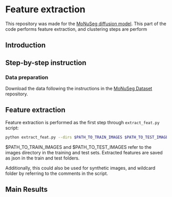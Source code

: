 # Feature extraction

This repository was made for the [MoNuSeg diffusion model](). This part of the code performs feature extraction, and clustering steps are perform

## Introduction


## Step-by-step instruction

### Data preparation

Download the data following the instructions in the [MoNuSeg Dataset]() repository.

## Feature extraction

Feature extraction is performed as the first step through `extract_feat.py` script:

```bash
python extract_feat.py --dirs $PATH_TO_TRAIN_IMAGES $PATH_TO_TEST_IMAGES --backbone optimus
```

$PATH_TO_TRAIN_IMAGES and $PATH_TO_TEST_IMAGES refer to the images directory in the training and test sets. Extracted features are saved as json in the train and test folders.

Additionally, this could also be used for synthetic images, and wildcard folder by referring to the comments in the script.


## Main Results
<!--
Results on the TUMTraf cooperative **validation set**. The FPS is evaluated on a single RTX3080 GPU.

### Evaluation Results of CMTCoop model on TUMTraf Cooperative Dataset Test Set

| Domain        | Modality    | mAP<sub>BEV</sub> | mAP<sub>3D</sub> Easy | mAP<sub>3D</sub> Mod. | mAP<sub>3D</sub> Hard | mAP<sub>3D</sub> Avg. |
|--------------|-------------|----------------|----------------|--------------|--------------|--------------|
| Vehicle | Camera | 69.76 | 68.76 | 79.85 | 66.44 | 69.30 |
| Vehicle | LiDAR | 88.17 | 87.94 | 88.53 | 71.99 | 84.72 |
| Vehicle | Cam+LiDAR | 91.65 | 84.83 | 91.32 | 72.18 | 85.57 |
| Infra. | Camera | 71.89 | 70.86 | 80.38 | 58.72 | 71.66 |
| Infra. | LiDAR | 94.42 | 91.28 | 95.60 | 77.48 | 91.89 |
| Infra. | Camera + LiDAR | 96.09 | 91.94 | 95.15 | **82.35** | 92.16 |
| Coop. | Camera | 84.07 | 81.03 | 90.05 | 77.94 | 83.43 |
| Coop. | LiDAR | 96.68 | 92.18 | 96.77 | 82.20 | 93.43 |
| Coop. | Camera + LiDAR | **97.31** | **93.70** | **96.65** | 79.84 | **94.10** |

<!-- 7.7 10528 MiB 3951 MiB
Infra. LiDAR      17.0 5392 MiB 2175 MiB
Infra. Cam+LiDAR      5.8 11535 MiB 4067 MiB
Coop. Camera      5.6 22358 MiB 4523 MiB
Coop. LiDAR      9.8 7352MiB 2293 MiB
Coop. Cam+LiDAR      -->

<!--
### Evaluation Results of Infrastructure-only models on TUMTraf Intersection Dataset Test Set

| Model        | FOV    | Modality | mAP<sub>3D</sub> Easy | mAP<sub>3D</sub> Mod. | mAP<sub>3D</sub> Hard | mAP<sub>3D</sub> Avg. |
|--------------|-------------|----------------|--------------|--------------|--------------|--------------|
| InfraDet3D | South 1 | LiDAR | 75.81 | 47.66 | **42.16** | 55.21 |
| BEVFusionCoop | South 1 | LiDAR | 76.24 | 48.23 | 35.19 | 69.47 |
| CMTCoop | South 1 | LiDAR | **80.62** | **64.46** | **50.41** |**72.68** |
| InfraDet3D | South 2 | LiDAR | 38.92 | 46.60 | 43.86 | 43.13 |
| BEVFusionCoop | South 2 | LiDAR | 74.97 | 55.55 | 39.96 | 69.94 |
| CMTCoop | South 2 | LiDAR | **79.34** | **60.81** | **45.53** | **70.31** |
| InfraDet3D | South 1 | Camera + LiDAR | 67.08 | 31.38 | 35.17 | 44.55 |
| BEVFusionCoop | South 1 | Camera + LiDAR | 75.68 | 45.63 | **45.63** | 66.75 |
| CMTCoop | South 1 | Cam+LiDAR | **80.86** | **61.37** | 45.32 | **70.65** |
| InfraDet3D | South 2 | Camera + LiDAR | 58.38 | 19.73 | 33.08 | 37.06 |
| BEVFusionCoop | South 2 | Camera + LiDAR | 74.73 | **53.46** | **41.96** | 66.89 |
| CMTCoop | South 2 | Cam+LiDAR | **78.92** | 52.67 | 39.76 | **67.21** |
<!-- 75.81 47.66 42.16 55.21
BEVFusionCoop south 1 LiDAR 76.24 48.23 35.19 69.47
CMTCoop south 1 LiDAR 80.62 64.46 50.41 72.68
InfraDet3D south 2 LiDAR 38.92 46.60 43.86 43.13
BEVFusionCoop south 2 LiDAR 74.97 55.55 39.96 69.94
CMTCoop south 2 LiDAR 79.34 60.81 45.53 70.31
InfraDet3D south 1 Cam+LiDAR 67.08 31.38 35.17 44.55
BEVFusionCoop south 1 Cam+LiDAR 75.68 45.63 45.63 66.75
CMTCoop south 1 Cam+LiDAR 80.86 61.37 45.32 70.65
InfraDet3D south 2 Cam+LiDAR 58.38 19.73 33.08 37.06
BEVFusionCoop south 2 Cam+LiDAR 74.73 53.46 41.96 66.89
CMTCoop south 2 Cam+LiDAR 78.92 52.67 39.76 67.21 -->

<!--
### Visualization

#### Performance of Vehicular only model (CMT) from infrastructure perspective (left) and vehicular perspective (right)

[<img src="./figs/1688625741_352108537_vehicle_camera_basler_16mm.jpg" width="50%">](https://drive.google.com/file/d/1Te-xNnNR9YuGwsTHXI6lfpuQpcwbg6c8/view?usp=drive_link "CMT video")


#### Performance of Cooperative model (CMTCoop - left) vs. Vehicular only model (CMT - right) from infrastructure perspective.

[<img src="./figs/1688625741_338268958_s110_camera_basler_south2_8mm.jpg" width="50%">](https://drive.google.com/file/d/137nkUwPNB_2ygdDNXaRg9L9WOv3WG7hH/view?usp=sharing "CMT video")

<!-- ## Main Results
Results on nuScenes **val set**. The default batch size is 2 on each GPU. The FPS are all evaluated with a single Tesla A100 GPU. (15e + 5e means the last 5 epochs should be trained without [GTsample](https://github.com/junjie18/CMT/blob/master/projects/configs/fusion/cmt_voxel0075_vov_1600x640_cbgs.py#L48-L87))

| Config            |Modality| mAP      | NDS     | Schedule|Inference FPS|
|:--------:|:----------:|:---------:|:--------:|:--------:|:--------:|
| [vov_1600x640](./projects/configs/camera/cmt_camera_vov_1600x640_cbgs.py) |C| 40.6% | 46.0%  | 20e | 8.4 |
| [voxel0075](./projects/configs/lidar/cmt_lidar_voxel0075_cbgs.py) |L| 62.14% | 68.6%    | 15e+5e | 18.1 |  
| [voxel0100_r50_800x320](./projects/configs/fusion/cmt_voxel0100_r50_800x320_cbgs.py)  |C+L| 67.9%     | 70.8%    | 15e+5e | 14.2 |
| [voxel0075_vov_1600x640](./projects/configs/fusion/cmt_voxel0075_vov_1600x640_cbgs.py)  |C+L| 70.3% | 72.9%    | 15e+5e | 6.4 |

Results on nuScenes **test set**. To reproduce our result, replace `ann_file=data_root + '/nuscenes_infos_train.pkl'` in [training config](./projects/configs/fusion/cmt_voxel0075_vov_1600x640_cbgs.py) with `ann_file=[data_root + '/nuscenes_infos_train.pkl', data_root + '/nuscenes_infos_val.pkl']`:

| Config            |Modality| mAP      | NDS     | Schedule|Inference FPS|
|:--------:|:----------:|:---------:|:--------:|:--------:|:--------:|
| [vov_1600x640](./projects/configs/camera/cmt_camera_vov_1600x640_cbgs.py) |C| 42.9% | 48.1%  | 20e | 8.4 |
| [voxel0075](./projects/configs/lidar/cmt_lidar_voxel0075_cbgs.py) |L| 65.3% | 70.1%    | 15e+5e | 18.1 | 
| [voxel0075_vov_1600x640](./projects/configs/fusion/cmt_voxel0075_vov_1600x640_cbgs.py)  |C+L| 72.0% | **74.1%**    | 15e+5e | 6.4 | -->

<!--
## Resource

Refer the following links for other resources related to this project:
- [Initial presentation]()
- [Final report](./docs/IDP_Report.pdf)
- [Final presentation](https://docs.google.com/presentation/d/1H1zfHr0BnH_xsGI7ZzYMYv3Z0eJl02HU1f5R5RPwzvU/edit?usp=sharing)

## Citation
Please consider citing the original work on CMT if you find this work helpful.
-->

<!-- ## Citation
If you find CMT helpful in your research, please consider citing: 
```bibtex   
@article{yan2023cross,
  title={Cross Modal Transformer via Coordinates Encoding for 3D Object Dectection},
  author={Yan, Junjie and Liu, Yingfei and Sun, Jianjian and Jia, Fan and Li, Shuailin and Wang, Tiancai and Zhang, Xiangyu},
  journal={arXiv preprint arXiv:2301.01283},
  year={2023}
}
``` -->

<!-- ## Contact
If you have any questions, feel free to open an issue or contact us at yanjunjie@megvii.com, liuyingfei@megvii.com, sunjianjian@megvii.com or wangtiancai@megvii.com. -->